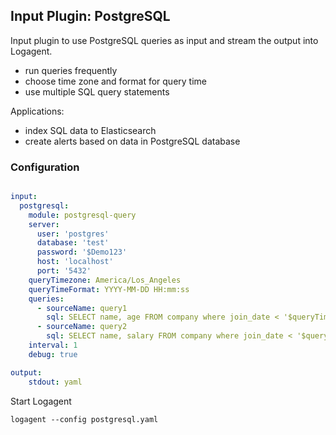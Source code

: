 ## Input Plugin: PostgreSQL 

Input plugin to use PostgreSQL queries as input and stream the output into Logagent.

- run queries frequently
- choose time zone and format for query time
- use multiple SQL query statements 

Applications:

- index SQL data to Elasticsearch
- create alerts based on data in PostgreSQL database

### Configuration

```yaml

input:
  postgresql:
    module: postgresql-query
    server: 
      user: 'postgres'
      database: 'test'
      password: '$Demo123'
      host: 'localhost'
      port: '5432'
    queryTimezone: America/Los_Angeles 
    queryTimeFormat: YYYY-MM-DD HH:mm:ss
    queries: 
      - sourceName: query1
        sql: SELECT name, age FROM company where join_date < '$queryTime'
      - sourceName: query2      
        sql: SELECT name, salary FROM company where join_date < '$queryTime'
    interval: 1
    debug: true

output:
    stdout: yaml

```

Start Logagent

```
logagent --config postgresql.yaml
```
